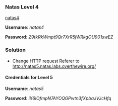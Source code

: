 ### Natas Level 4

[natas4](http://natas4.natas.labs.overthewire.org)

**Username**: *natas4*

**Password**: *Z9tkRkWmpt9Qr7XrR5jWRkgOU901swEZ*


### Solution

- Change HTTP request Referer to http://natas5.natas.labs.overthewire.org/

#### Credentials for Level 5

**Username**: *natas5*

**Password**: *iX6IOfmpN7AYOQGPwtn3fXpbaJVJcHfq*